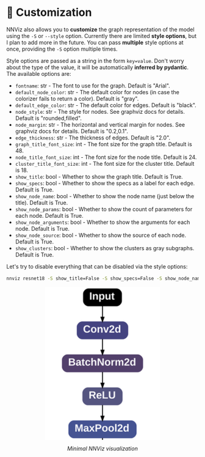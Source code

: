 # 🎨 Customization

NNViz also allows you to **customize** the graph representation of the model using the `-S` or `--style` option. Currently there are limited **style options**, but I plan to add more in the future. You can pass **multiple** style options at once, providing the `-S` option multiple times.

Style options are passed as a string in the form `key=value`. Don't worry about the type of the value, it will be automatically **inferred by pydantic**. The available options are:
- `fontname`: str - The font to use for the graph. Default is "Arial". 
- `default_node_color`: str - The default color for nodes (in case the colorizer fails to return a color). Default is "gray". 
- `default_edge_color`: str - The default color for edges. Default is "black". 
- `node_style`: str - The style for nodes. See graphviz docs for details. Default is "rounded,filled". 
- `node_margin`: str - The horizontal and vertical margin for nodes. See graphviz docs for details. Default is "0.2,0.1". 
- `edge_thickness`: str - The thickness of edges. Default is "2.0". 
- `graph_title_font_size`: int - The font size for the graph title. Default is 48.
- `node_title_font_size`: int - The font size for the node title. Default is 24. 
- `cluster_title_font_size`: int - The font size for the cluster title. Default is 18. 
- `show_title`: bool - Whether to show the graph title. Default is True. 
- `show_specs`: bool - Whether to show the specs as a label for each edge. Default is True.
- `show_node_name`: bool - Whether to show the node name (just below the title). Default is True.
- `show_node_params`: bool - Whether to show the count of parameters for each node. Default is True.
- `show_node_arguments`: bool - Whether to show the arguments for each node. Default is True.
- `show_node_source`: bool - Whether to show the source of each node. Default is True.
- `show_clusters`: bool - Whether to show the clusters as gray subgraphs. Default is True.

Let's try to disable everything that can be disabled via the style options:

```bash
nnviz resnet18 -S show_title=False -S show_specs=False -S show_node_name=False -S show_node_params=False -S show_node_arguments=False -S show_node_source=False -S show_clusters=False
```

<p align="center" style="overflow-y:scroll; height:400px;">
    <img align="top" src="../_static/cli/customization/disable_all.svg" alt="NNViz Example" width="300"/>
</p>
<p align="center"><i>Minimal NNViz visualization</i></p>
